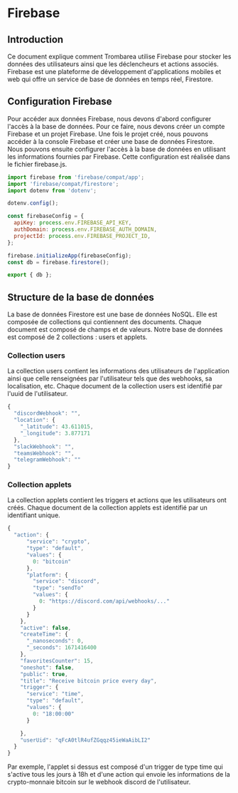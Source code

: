 # Firebase

## Introduction

Ce document explique comment Trombarea utilise Firebase pour stocker les données des utilisateurs ainsi que les déclencheurs et actions associés. Firebase est une plateforme de développement d'applications mobiles et web qui offre un service de base de données en temps réel, Firestore.

## Configuration Firebase

Pour accéder aux données Firebase, nous devons d'abord configurer l'accès à la base de données. Pour ce faire, nous devons créer un compte Firebase et un projet Firebase. Une fois le projet créé, nous pouvons accéder à la console Firebase et créer une base de données Firestore. Nous pouvons ensuite configurer l'accès à la base de données en utilisant les informations fournies par Firebase. Cette configuration est réalisée dans le fichier firebase.js.

```javascript
import firebase from 'firebase/compat/app';
import 'firebase/compat/firestore';
import dotenv from 'dotenv';

dotenv.config();

const firebaseConfig = {
  apiKey: process.env.FIREBASE_API_KEY,
  authDomain: process.env.FIREBASE_AUTH_DOMAIN,
  projectId: process.env.FIREBASE_PROJECT_ID,
};

firebase.initializeApp(firebaseConfig);
const db = firebase.firestore();

export { db };

```

## Structure de la base de données

La base de données Firestore est une base de données NoSQL. Elle est composée de collections qui contiennent des documents. Chaque document est composé de champs et de valeurs.
Notre base de données est composé de 2 collections : users et applets. 

### Collection users

La collection users contient les informations des utilisateurs de l'application ainsi que celle renseignées par l'utilisateur tels que des webhooks, sa localisation, etc. Chaque document de la collection users est identifié par l'uuid de l'utilisateur.


```js
{
  "discordWebhook": "",
  "location": {
    "_latitude": 43.611015,
    "_longitude": 3.877171
  },
  "slackWebhook": "",
  "teamsWebhook": "",
  "telegramWebhook": ""
}
```

### Collection applets

La collection applets contient les triggers et actions que les utilisateurs ont créés. Chaque document de la collection applets est identifié par un identifiant unique.

```js
{
  "action": {
      "service": "crypto",
      "type": "default",
      "values": {
        0: "bitcoin"
      },
      "platform": {
        "service": "discord",
        "type": "sendTo"
        "values": {
          0: "https://discord.com/api/webhooks/..."
        }
      }
    },
    "active": false,
    "createTime": {
      "_nanoseconds": 0,
      "_seconds": 1671416400
    },
    "favoritesCounter": 15,
    "oneshot": false,
    "public": true,
    "title": "Receive bitcoin price every day",
    "trigger": {
      "service": "time",
      "type": "default",
      "values": {
        0: "18:00:00"
      }

    },
    "userUid": "qFcA0tlR4ufZGqqz45ieWaAibLI2"
  }
}
```

Par exemple, l'applet si dessus est composé d'un trigger de type time qui s'active tous les jours à 18h et d'une action qui envoie les informations de la crypto-monnaie bitcoin sur le webhook discord de l'utilisateur.